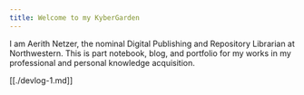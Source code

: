 ```yaml
---
title: Welcome to my KyberGarden
---
```


I am Aerith Netzer, the nominal Digital Publishing and Repository Librarian at Northwestern. This is part notebook, blog, and portfolio for my works in my professional and personal knowledge acquisition.

[[./devlog-1.md]]
